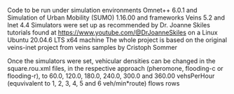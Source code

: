 Code to be run under simulation environments Omnet++ 6.0.1 and Simulation of Urban Mobility (SUMO) 1.16.00 and frameworks Veins 5.2 and Inet 4.4 
Simulators were set up as recommended by Dr. Joanne Skiles tutorials found at https://www.youtube.com/@DrJoanneSkiles on a Linux Ubuntu 20.04.6 LTS x64 machine
The whole project is based on the original veins-inet project from veins samples by Cristoph Sommer 

Once the simulators were set, vehicular densities can be changed in the square.rou.xml files, in the respective approach (pheromone, flooding-c or flooding-r), to 60.0, 120.0, 180.0, 240.0, 300.0 and 360.00 vehsPerHour (equvivalent to 1, 2, 3, 4, 5 and 6 veh/min*route) flows rows
